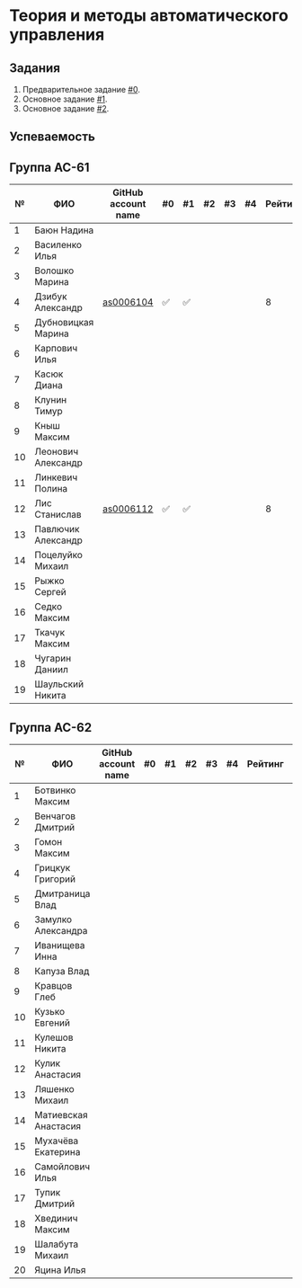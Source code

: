 # Теория и методы автоматического управления

## Задания

1. Предварительное задание [#0](./tasks/task_00/readme.md).
2. Основное задание [#1](./tasks/task_01/readme.md).
3. Основное задание [#2](./tasks/task_02/readme.md).

## Успеваемость

## Группа АС-61

| №  | ФИО                            | GitHub account name                  | #0 | #1  | #2 | #3 | #4 | Рейтинг |Доклад        |
|----|--------------------------------|--------------------------------------|----|-----|----|----|----|---------|--------------|
| 1  | Баюн Надина                    |                                                                           |    |     |    |    |    |         |              |
| 2  | Василенко Илья                 |                                                                           |    |     |    |    |    |         |              |
| 3  | Волошко Марина                 |                                                                           |    |     |    |    |    |         |              |
| 4  | Дзибук Александр               | [as0006104](https://github.com/brstu/TMAU-2023/tree/main/trunk/as0006104) | ✅ | ✅ |    |    |    |        8|              |
| 5  | Дубновицкая Марина             |                                                                           |    |     |    |    |    |         |              |
| 6  | Карпович Илья                  |                                                                           |    |     |    |    |    |         |              |
| 7  | Касюк Диана                    |                                                                           |    |     |    |    |    |         |              |
| 8  | Клунин Тимур                   |                                                                           |    |     |    |    |    |         |              |
| 9  | Кныш Максим                    |                                                                           |    |     |    |    |    |         |              |
| 10 | Леонович Александр             |                                                                           |    |     |    |    |    |         |              |
| 11 | Линкевич Полина                |                                                                           |    |     |    |    |    |         |              |
| 12 | Лис Станислав                  | [as0006112](https://github.com/brstu/TMAU-2023/tree/main/trunk/as0006112) | ✅ | ✅ |    |    |    |        8|              |
| 13 | Павлючик Александр             |                                                                           |    |     |    |    |    |         |              |
| 14 | Поцелуйко Михаил               |                                                                           |    |     |    |    |    |         |              |
| 15 | Рыжко Сергей                   |                                                                           |    |     |    |    |    |         |              |
| 16 | Седко Максим                   |                                                                           |    |     |    |    |    |         |              |
| 17 | Ткачук Максим                  |                                                                           |    |     |    |    |    |         |              |
| 18 | Чугарин Даниил                 |                                                                           |    |     |    |    |    |         |              |
| 19 | Шаульский Никита               |                                                                           |    |     |    |    |    |         |              |

## Группа АС-62

| №  | ФИО                            | GitHub account name                  | #0 | #1  | #2 | #3 | #4 | Рейтинг |Доклад        |
|----|--------------------------------|--------------------------------------|----|-----|----|----|----|---------|--------------|
| 1  | Ботвинко Максим                |                                      |    |     |    |    |    |         |              |
| 2  | Венчагов Дмитрий               |                                      |    |     |    |    |    |         |              |
| 3  | Гомон Максим                   |                                      |    |     |    |    |    |         |              |
| 4  | Грицкук Григорий               |                                      |    |     |    |    |    |         |              |
| 5  | Дмитраница Влад                |                                      |    |     |    |    |    |         |              |
| 6  | Замулко Александра             |                                      |    |     |    |    |    |         |              |
| 7  | Иванищева Инна                 |                                      |    |     |    |    |    |         |              |
| 8  | Капуза Влад                    |                                      |    |     |    |    |    |         |              |
| 9  | Кравцов Глеб                   |                                      |    |     |    |    |    |         |              |
| 10 | Кузько Евгений                 |                                      |    |     |    |    |    |         |              |
| 11 | Кулешов Никита                 |                                      |    |     |    |    |    |         |              |
| 12 | Кулик Анастасия                |                                      |    |     |    |    |    |         |              |
| 13 | Ляшенко Михаил                 |                                      |    |     |    |    |    |         |              |
| 14 | Матиевская Анастасия           |                                      |    |     |    |    |    |         |              |
| 15 | Мухачёва Екатерина             |                                      |    |     |    |    |    |         |              |
| 16 | Самойлович Илья                |                                      |    |     |    |    |    |         |              |
| 17 | Тупик Дмитрий                  |                                      |    |     |    |    |    |         |              |
| 18 | Хвединич Максим                |                                      |    |     |    |    |    |         |              |
| 19 | Шалабута Михаил                |                                      |    |     |    |    |    |         |              |
| 20 | Яцина Илья                     |                                      |    |     |    |    |    |         |              |
